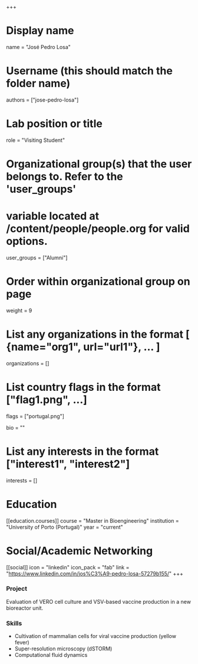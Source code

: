 +++
# Display name
name = "José Pedro Losa"

# Username (this should match the folder name)
authors = ["jose-pedro-losa"]

# Lab position or title
role = "Visiting Student"

# Organizational group(s) that the user belongs to. Refer to the 'user_groups'
# variable located at /content/people/people.org for valid options.
user_groups = ["Alumni"]

# Order within organizational group on page
weight = 9

# List any organizations in the format [ {name="org1", url="url1"}, ... ]
organizations = []

# List country flags in the format ["flag1.png", ...]
flags = ["portugal.png"]

bio = ""

# List any interests in the format ["interest1", "interest2"]
interests = []

# Education
[[education.courses]]
  course = "Master in Bioengineering"
  institution = "University of Porto (Portugal)"
  year = "current"

# Social/Academic Networking
[[social]]
  icon = "linkedin"
  icon_pack = "fab"
  link = "https://www.linkedin.com/in/jos%C3%A9-pedro-losa-57279b155/"
+++

### Project
Evaluation of VERO cell culture and VSV-based vaccine production in a new
bioreactor unit.

### Skills
- Cultivation of mammalian cells for viral vaccine production (yellow fever)
- Super-resolution microscopy (dSTORM)
- Computational fluid dynamics
